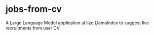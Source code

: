 # jobs-from-cv
A Large Language Model application utilize LlamaIndex to suggest live recruitments from user CV
